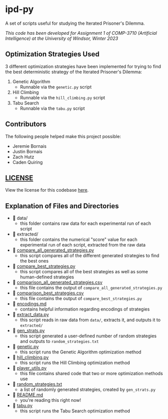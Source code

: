 # ipd-py

A set of scripts useful for studying the Iterated Prisoner's Dilemma.

*This code has been developed for Assignment 1 of COMP-3710 (Artificial Intelligence) at the University of Windsor, Winter 2023*

## Optimization Strategies Used

3 different optimization strategies have been implemented for trying to find the best deterministic strategy of the Iterated Prisoner's Dilemma:

1. Genetic Algorithm
    - Runnable via the `genetic.py` script
2. Hill Climbing
    - Runnable via the `hill_climbing.py` script
3. Tabu Search
    - Runnable via the `tabu.py` script

## Contributors

The following people helped make this project possible:

- Jeremie Bornais
- Justin Bornais
- Zach Hutz
- Caden Quiring

## [LICENSE](LICENSE)

View the license for this codebase [here](LICENSE).

## Explanation of Files and Directories

- 📂 data/
  - this folder contains raw data for each experimental run of each script
- 📂 extracted/
  - this folder contains the numerical "score" value for each experimental run of each script, extracted from the raw data
- 🐍 [compare_all_generated_strategies.py](compare_all_generated_strategies.py)
  - this script compares all of the different generated strategies to find the best ones
- 🐍 [compare_best_strategies.py](compare_best_strategies.py)
  - this script compares all of the best strategies as well as some human-defined strategies
- 📃 [comparison_all_generated_strategies.csv](comparison_all_generated_strategies.csv)
  - this file contains the output of `compare_all_generated_strategies.py`
- 📃 [comparison_best_strategies.csv](comparison_best_strategies.csv)
  - this file contains the output of `compare_best_strategies.py`
- 📃 [encodings.md](encodings.md)
  - contains helpful information regarding encodings of strategies
- 🐍 [extract_data.py](extract_data.py)
  - this script reads in raw data from `data/`, extracts it, and outputs it to `extracted/`
- 🐍 [gen_strats.py](gen_strats.py)
  - this script generated a user-defined number of random strategies and outputs to `random_strategies.txt`
- 🐍 [genetic.py](genetic.py)
  - this script runs the Genetic Algorithm optimization method
- 🐍 [hill_climbing.py](hill_climbing.py)
  - this script runs the Hill Climbing optimization method
- 🐍 [player_utils.py](hill_climbing.py)
  - this file contains shared code that two or more optimization methods use
- 📃 [random_strategies.txt](random_strategies.txt)
  - a list of randomly generated strategies, created by `gen_strats.py`
- 📃 [README.md](README.md)
  - you're reading this right now!
- 🐍 [tabu.py](tabu.py)
  - this script runs the Tabu Search optimization method
